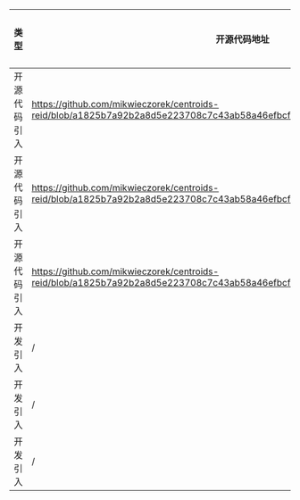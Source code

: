 | 类型     | 开源代码地址                                                                                                                           | 文件名                                                | 公网IP地址/公网URL地址/域名/邮箱地址 | 用途说明   |
|--------|----------------------------------------------------------------------------------------------------------------------------------|----------------------------------------------------|------------------------|--------|
| 开源代码引入 | https://github.com/mikwieczorek/centroids-reid/blob/a1825b7a92b2a8d5e223708c7c43ab58a46efbcf/modelling/backbones/resnet_ibn_a.py | Centroids-reid/modelling/backbones/resnet_ibn_a.py | https://download.pytorch.org/models/resnet50-19c8e357.pth | 下载权重文件 |
| 开源代码引入 | https://github.com/mikwieczorek/centroids-reid/blob/a1825b7a92b2a8d5e223708c7c43ab58a46efbcf/modelling/backbones/resnet_ibn_a.py | Centroids-reid/modelling/backbones/resnet_ibn_a.py | https://download.pytorch.org/models/resnet101-5d3b4d8f.pth | 下载权重文件 |
| 开源代码引入 | https://github.com/mikwieczorek/centroids-reid/blob/a1825b7a92b2a8d5e223708c7c43ab58a46efbcf/modelling/backbones/resnet_ibn_a.py | Centroids-reid/modelling/backbones/resnet_ibn_a.py | https://download.pytorch.org/models/resnet152-b121ed2d.pth | 下载权重文件 |
| 开发引入   | / | url.ini | https://pepy.tech/badge/pytorch-lightning | 开源地址   |
| 开发引入   | / | url.ini | waf2107@columbia.edu | 作者邮箱   |
| 开发引入   | / | url.ini | https://github.com/PyTorchLightning/pytorch-lightning | 开源地址   |
